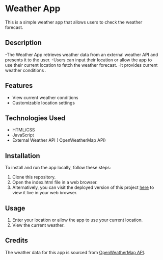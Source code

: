 # Weather App

This is a simple weather app that allows users to check the weather forecast.

## Description

-The Weather App retrieves weather data from an external weather API and presents it to the user. 
-Users can input their location or allow the app to use their current location to fetch the weather forecast. 
-It provides current weather conditions .

## Features

- View current weather conditions
- Customizable location settings

## Technologies Used

- HTML/CSS
- JavaScript
- External Weather API ( OpenWeatherMap API)

## Installation

To install and run the app locally, follow these steps:

1. Clone this repository.
2. Open the index.html file in a web browser.
3. Alternatively, you can visit the deployed version of this project [here](https://subedibinod.github.io/weather-app/) to view it live in your web browser.

## Usage

1. Enter your location or allow the app to use your current location.
2. View the current weather.

## Credits

The weather data for this app is sourced from [OpenWeatherMap API](https://openweathermap.org/api).

